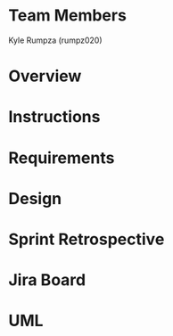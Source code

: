 # Team Members
Kyle Rumpza (rumpz020)

# Overview

# Instructions

# Requirements

# Design

# Sprint Retrospective
 
# Jira Board

# UML
